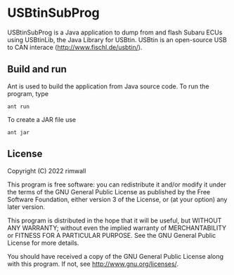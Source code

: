 USBtinSubProg
=========

USBtinSubProg is a Java application to dump from and flash Subaru ECUs
using USBtinLib, the Java Library for USBtin. USBtin is an open-source 
USB to CAN interace (http://www.fischl.de/usbtin/).

Build and run
-------------

Ant is used to build the application from Java source code. To run the program, type
```
ant run
```

To create a JAR file use
```
ant jar
```

License
-------

Copyright (C) 2022  rimwall

This program is free software: you can redistribute it and/or modify
it under the terms of the GNU General Public License as published by
the Free Software Foundation, either version 3 of the License, or
(at your option) any later version.

This program is distributed in the hope that it will be useful,
but WITHOUT ANY WARRANTY; without even the implied warranty of
MERCHANTABILITY or FITNESS FOR A PARTICULAR PURPOSE.  See the
GNU General Public License for more details.

You should have received a copy of the GNU General Public License
along with this program.  If not, see <http://www.gnu.org/licenses/>.


